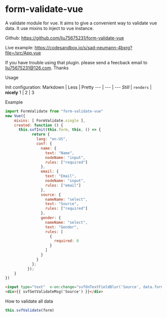 # form-validate-vue

A validate module for vue. It aims to give a convenient way to validate vue data. It use mixins to inject to vue instance.

Github: https://github.com/liu75675231/form-validate-vue

Live example: https://codesandbox.io/s/sad-neumann-4bxrg?file=/src/App.vue

If you have trouble using that plugin. please send a feecback email to liu75675231@126.com. Thanks

Usage

Init configuration:
Markdown | Less | Pretty
--- | --- | ---
*Still* | `renders` | **nicely**
1 | 2 | 3


Example
```javascript
import FormValidate from "form-validate-vue"
new Vue({
    mixins: [ FormValidate.single ],
    created: function () {
      this.svfInit(this.form, this, () => {
            return {
              lang: "en-US",
              conf: {
                name: {
                  text: "Name",
                  nodeName: "input",
                  rules: ["required"]
                },
                email: {
                  text: "Email",
                  nodeName: "input",
                  rules: ["email"]
                },
                source: {
                  nameName: "select",
                  text: "Source",
                  rules: ["required"]
                },
                gender: {
                  nameName: "select",
                  text: "Gender",
                  rules: [
                    {
                      required: 0
                    }
                  ]
                }
              }
            };
          });
    }
})
```

```html
<input type="text"  v-on:change="svfOnTextFieldBlur('Source', data.form.Source)" />
<div>{{ svfGetValidateMsg('Source') }}</div>
```

How to validate all data
```javascript
this.svfValidate(form)
```
